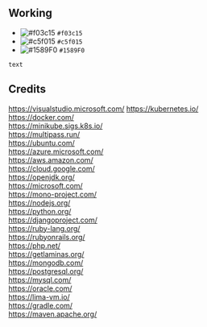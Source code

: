 Working
-------  

- ![#f03c15](https://via.placeholder.com/15/f03c15/000000?text=+) `#f03c15`
- ![#c5f015](https://via.placeholder.com/15/c5f015/000000?text=+) `#c5f015`
- ![#1589F0](https://via.placeholder.com/15/1589F0/000000?text=+) `#1589F0`

<code style="color : blue_color">text</code>

Credits
-------
https://visualstudio.microsoft.com/
https://kubernetes.io/  
https://docker.com/  
https://minikube.sigs.k8s.io/  
https://multipass.run/  
https://ubuntu.com/  
https://azure.microsoft.com/  
https://aws.amazon.com/  
https://cloud.google.com/  
https://openjdk.org/  
https://microsoft.com/  
https://mono-project.com/  
https://nodejs.org/  
https://python.org/  
https://djangoproject.com/  
https://ruby-lang.org/  
https://rubyonrails.org/  
https://php.net/  
https://getlaminas.org/  
https://mongodb.com/  
https://postgresql.org/  
https://mysql.com/  
https://oracle.com/  
https://lima-vm.io/  
https://gradle.com/  
https://maven.apache.org/
